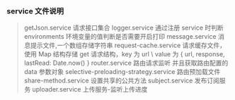### service 文件说明

> getJson.service 请求接口集合
> logger.service 通过注册 service 时判断 environments 环境变量的值判断是否需要开启打印
> message.service 消息提示文件,一个数组存储字符串
> request-cache.service 请求缓存文件，使用 Map 结构存储 get 请求结构，key 为 url \ value 为 { url, response, lastRead: Date.now() }
> router.service 路由请求监听 并且获取路由配置的 data 参数对象
> selective-preloading-strategy.service 路由预加载文件
> share-method.service 设置共享的公共方法
> subject.service 发布订阅服务
> uploader.service 上传服务-监听上传进度
